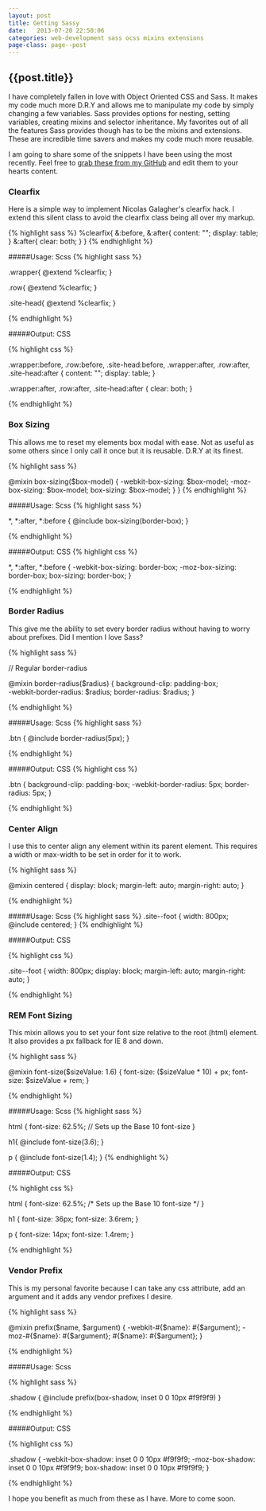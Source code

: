 ```yaml
---
layout: post
title: Getting Sassy
date:   2013-07-20 22:50:06
categories: web-development sass ocss mixins extensions
page-class: page--post
---
```


## {{post.title}}

I have completely fallen in love with Object Oriented CSS and Sass. It makes my code much more D.R.Y and allows me to manipulate my code by simply changing a few variables. Sass provides options for nesting, setting variables, creating mixins and selector inheritance. My favorites out of all the features Sass provides though has to be the mixins and extensions. These are incredible time savers and makes my code much more reusable. 

I am going to share some of the snippets I have been using the most recently. Feel free to <a href="https://github.com/thejamesdempsey/sass-mixins" target="_blank">grab these from my GitHub</a> and edit them to your hearts content. 



<h3 class="post__section-title">Clearfix</h3>

Here is a simple way to implement Nicolas Galagher's clearfix hack. I extend this silent class to avoid the clearfix class being all over my markup.


{% highlight sass %}
%clearfix{
	&:before, &:after{
		content: "";
		display: table;
	}
	&:after{
		clear: both;
	} 
}
{% endhighlight %}


<!-- CLEARFIX MIXIN USAGE -->

#####Usage: Scss
{% highlight sass %}

.wrapper{
	@extend %clearfix;
}

.row{
	@extend %clearfix;
}

.site-head{
	@extend %clearfix;
}

{% endhighlight %}


<!-- CLEARFIX MIXIN OUTPUT IN CSS -->

#####Output: CSS

{% highlight css %}

.wrapper:before, .row:before, .site-head:before, .wrapper:after, .row:after, .site-head:after {
	content: "";
	display: table; 
}

.wrapper:after, .row:after, .site-head:after {
	clear: both; 
}

{% endhighlight %}


<h3 class="post__section-title">Box Sizing</h3>

This allows me to reset my elements box modal with ease. Not as useful as some others since I only call it once but it is reusable. D.R.Y at its finest. 


{% highlight sass %}

@mixin box-sizing($box-model) {
  -webkit-box-sizing: $box-model; 
     -moz-box-sizing: $box-model; 
          box-sizing: $box-model;
}
}
{% endhighlight %}

<!-- BOX SIZING OUTPUT IN CSS -->

#####Usage: Scss
{% highlight sass %}

*,
*:after,
*:before {
	@include box-sizing(border-box);
}


{% endhighlight %}


<!-- BOX SIZING OUTPUT IN CSS -->

#####Output: CSS
{% highlight css %}

*,
*:after,
*:before {
	-webkit-box-sizing: border-box;
	-moz-box-sizing: border-box;
	box-sizing: border-box; 
}

{% endhighlight %}






<h3 class="post__section-title">Border Radius</h3>

This give me the ability to set every border radius without having to worry about prefixes. Did I mention I love Sass?

{% highlight sass %}

// Regular border-radius


@mixin border-radius($radius) {
	background-clip: padding-box;  
	-webkit-border-radius: $radius;
	        border-radius: $radius;
}


{% endhighlight %}


<!-- BORDER-RADIUS MIXIN USAGE -->

#####Usage: Scss
{% highlight sass %}

.btn {
	@include border-radius(5px);
}

{% endhighlight %}



#####Output: CSS
{% highlight css %}

.btn {
	background-clip: padding-box;
	-webkit-border-radius: 5px;
	border-radius: 5px;
}

{% endhighlight %}


<h3 class="post__section-title">Center Align</h3>

I use this to center align any element within its parent element. This requires a width or max-width to be set in order for it to work. 


{% highlight sass %}

@mixin centered {
 	display: block;
	margin-left: auto;
	margin-right: auto;
}

{% endhighlight %}


#####Usage: Scss
{% highlight sass %}
.site--foot {
	width: 800px;
	@include centered;
}
{% endhighlight %}

#####Output: CSS

{% highlight css %}

.site--foot {
	width: 800px;
	display: block;
	margin-left: auto;
	margin-right: auto; 
}

{% endhighlight %}




<h3 class="post__section-title">REM Font Sizing</h3>

This mixin allows you to set your font size relative to the root (html) element. It also provides a px fallback for IE 8 and down.

{% highlight sass %}

@mixin font-size($sizeValue: 1.6) {
	font-size: ($sizeValue * 10) + px; 
	font-size: $sizeValue + rem;
}

{% endhighlight %}


#####Usage: Scss
{% highlight sass %}

html {
  	font-size: 62.5%; // Sets up the Base 10 font-size
}

h1{
	@include font-size(3.6);
}

p {
	@include font-size(1.4);
}
{% endhighlight %}

#####Output: CSS

{% highlight css %}

html {
	font-size: 62.5%; /* Sets up the Base 10 font-size */
}

h1 {
	font-size: 36px;
	font-size: 3.6rem; 
}

p {
	font-size: 14px;
	font-size: 1.4rem; 
}

{% endhighlight %}


<h3 class="post__section-title">Vendor Prefix</h3>

This is my personal favorite because I can take any css attribute, add an argument and it adds any vendor prefixes I desire. 

{% highlight sass %}

@mixin prefix($name, $argument) {
	-webkit-#{$name}: #{$argument};
       -moz-#{$name}: #{$argument};
            #{$name}: #{$argument};
}

{% endhighlight %}


#####Usage: Scss

{% highlight sass %}

.shadow {
	@include prefix(box-shadow, inset 0 0 10px #f9f9f9)
}

{% endhighlight %}


#####Output: CSS

{% highlight css %}

.shadow {
 	-webkit-box-shadow: inset 0 0 10px #f9f9f9;
	-moz-box-shadow: inset 0 0 10px #f9f9f9;
	box-shadow: inset 0 0 10px #f9f9f9; 
}

{% endhighlight %}


I hope you benefit as much from these as I have. More to come soon.